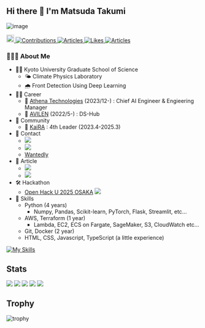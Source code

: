 ## Hi there 👋 I'm Matsuda Takumi

![image](https://github.com/user-attachments/assets/6d1c183e-7e23-4d27-a319-fb2ea4618162)

<p align="left">
  <a href="https://github.com/matsuda-tkm">
    <img height="20" src="https://komarev.com/ghpvc/?username=matsuda-tkm" />
  </a>
  <a href="https://qiita.com/matsuda_tkm">
    <img src="https://badgen.org/img/qiita/matsuda_tkm/contributions?style=plastic" alt="Contributions" />
  </a>
  <a href="https://qiita.com/matsuda_tkm">
    <img src="https://badgen.org/img/qiita/matsuda_tkm/articles?style=plastic" alt="Articles" />
  </a>
  <a href="https://zenn.dev/matsuda_tkm">
    <img src="https://badgen.org/img/zenn/matsuda_tkm/likes?style=plastic" alt="Likes" />
  </a>
  <a href="https://zenn.dev/matsuda_tkm">
    <img src="https://badgen.org/img/zenn/matsuda_tkm/articles?style=plastic" alt="Articles" />
  </a>
</p>

### 👨🏻‍💻 About Me

- 🧑‍🎓 Kyoto University Graduate School of Science
    - 🌤️ Climate Physics Laboratory
    - 🌧️ Front Detection Using Deep Learning
- 🧑‍💻 Career
    - 🏢 [Athena Technologies](https://athenatech.jp/) (2023/12-) : Chief AI Engineer & Engieering Manager
    - 🏢 [AVILEN](https://avilen.co.jp/) (2022/5-) : DS-Hub
- 👥 Community
    - 🤖 [KaiRA](https://kyoto-kaira.github.io/) : 4th Leader (2023.4-2025.3)
- 📩 Contact
    - <a href="https://x.com/matsuda_tkm"><img src="https://img.shields.io/badge/-@matsuda_tkm-000000.svg?logo=X&style=nginx"></a>
    - <img src="https://img.shields.io/badge/-LinkedIn-0A66C2.svg?logo=LinkedIn&style=nginx">
    - <a href="https://www.wantedly.com/id/matsuda_tkm">Wantedly</a>
- 📝 Article
    - <a href="https://qiita.com/matsuda_tkm"><img src="https://img.shields.io/badge/-Qiita-000000.svg?logo=Qiita&style=nginx"></a>
    - <a href="https://zenn.dev/matsuda_tkm"><img src="https://img.shields.io/badge/-Zenn-000000.svg?logo=Zenn&style=nginx"></a>
- 🛠️ Hackathon
    - [Open Hack U 2025 OSAKA](https://hacku.yahoo.co.jp/hacku2025_osaka/) <a href="https://github.com/matsuda-tkm/DebugMaster"><img src="https://img.shields.io/badge/DebugMaster-Github-181717.svg?logo=github&style=plastic"></a>
- 💪 Skills
    - Python (4 years)
      - Numpy, Pandas, Scikit-learn, PyTorch, Flask, Streamlit, etc...
    - AWS, Terraform (1 year)
      - Lambda, EC2, ECS on Fargate, SageMaker, S3, CloudWatch etc...
    - Git, Docker (2 year)
    - HTML, CSS, Javascript, TypeScript (a little experience)

[![My Skills](https://skillicons.dev/icons?i=py,pytorch,vscode,html,css,js,docker,git,github,latex,notion,apple,linux,windows,aws,terraform&perline=8)](https://skillicons.dev)

## Stats
![](http://github-profile-summary-cards.vercel.app/api/cards/profile-details?username=matsuda-tkm&theme=nord_dark)
![](http://github-profile-summary-cards.vercel.app/api/cards/repos-per-language?username=matsuda-tkm&theme=nord_dark)
![](http://github-profile-summary-cards.vercel.app/api/cards/most-commit-language?username=matsuda-tkm&theme=nord_dark)
![](http://github-profile-summary-cards.vercel.app/api/cards/stats?username=matsuda-tkm&theme=nord_dark)
![](http://github-profile-summary-cards.vercel.app/api/cards/productive-time?username=matsuda-tkm&theme=nord_dark&utcOffset=9)

## Trophy
![trophy](https://github-profile-trophy.vercel.app/?username=matsuda-tkm&theme=nord_dark)
